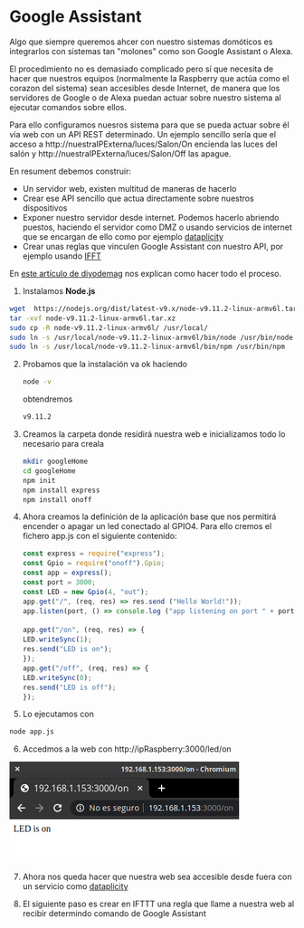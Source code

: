 # Google Assistant

Algo que siempre queremos ahcer con nuestro sistemas domóticos es integrarlos con sistemas tan "molones" como son Google Assistant o Alexa.

El procedimiento no es demasiado complicado pero sí que necesita de hacer que nuestros equipos (normalmente la Raspberry que actúa como el corazon del sistema) sean accesibles desde Internet, de manera que los servidores de Google o de Alexa puedan actuar sobre nuestro sistema al ejecutar comandos sobre ellos.

Para ello configuramos nuesros sistema para que se pueda actuar sobre él vía web con un API REST determinado. Un ejemplo sencillo sería que el acceso  a http://nuestraIPExterna/luces/Salon/On encienda las luces del salón y http://nuestraIPExterna/luces/Salon/Off las apague.

En resument debemos construir:
* Un servidor web, existen multitud de maneras de hacerlo
* Crear ese API sencillo que actua directamente sobre nuestros dispositivos
* Exponer nuestro servidor desde internet. Podemos hacerlo abriendo puestos, haciendo el servidor como DMZ o usando servicios de internet que se encargan de ello como por ejemplo [dataplicity]( https://www.dataplicity.com)
* Crear unas reglas que vinculen Google Assistant con nuestro API, por ejemplo usando [IFFT](https://ifttt.com/)


En [este artículo de diyodemag](https://diyodemag.com/projects/part_1_google_assistant_controlled_devices) nos explican como hacer todo el proceso.

1. Instalamos **Node.js**
```sh
wget  https://nodejs.org/dist/latest-v9.x/node-v9.11.2-linux-armv6l.tar.xz
tar -xvf node-v9.11.2-linux-armv6l.tar.xz
sudo cp -R node-v9.11.2-linux-armv6l/ /usr/local/
sudo ln -s /usr/local/node-v9.11.2-linux-armv6l/bin/node /usr/bin/node
sudo ln -s /usr/local/node-v9.11.2-linux-armv6l/bin/npm /usr/bin/npm
```
2. Probamos que la instalación va ok haciendo
    ```sh
    node -v
    ```
    obtendremos 

    ```sh
    v9.11.2
    ```

3. Creamos la carpeta donde residirá nuestra web e inicializamos todo lo necesario para creala

    ```sh
    mkdir googleHome
    cd googleHome
    npm init
    npm install express
    npm install onoff
    ```
4. Ahora creamos la definición de la aplicación base que nos permitirá encender o apagar un led conectado al GPIO4. Para ello cremos el fichero app.js con el siguiente contenido:
    ```js
    const express = require("express");
    const Gpio = require("onoff").Gpio;
    const app = express();
    const port = 3000;
    const LED = new Gpio(4, "out");
    app.get("/", (req, res) => res.send ("Hello World!"));
    app.listen(port, () => console.log ("app listening on port " + port));

    app.get("/on", (req, res) => {
    LED.writeSync(1);
    res.send("LED is on");
    });
    app.get("/off", (req, res) => {
    LED.writeSync(0);
    res.send("LED is off");
    });

    ```
5. Lo ejecutamos con 
```sh
node app.js
```
6. Accedmos a la web con http://ipRaspberry:3000/led/on

![GoogleAssistantLedOn.png](./images/GoogleAssistantLedOn.png)

7. Ahora nos queda hacer que nuestra web sea accesible desde fuera con un servicio como [dataplicity]( https://www.dataplicity.com)

8. El siguiente paso es crear en IFTTT una regla que llame a nuestra web al recibir determindo comando de Google Assistant



